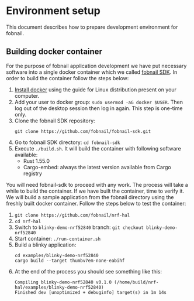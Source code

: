 # Environment setup

This document describes how to prepare development environment for fobnail.

## Building docker container

For the purpose of fobnail application development we have put necessary
software into a single docker container which we called [fobnail SDK](https://github.com/fobnail/fobnail-sdk).
In order to build the container follow the steps below:

1. [Install docker](https://docs.docker.com/engine/install/) using the guide
   for Linux distribution present on your computer.
2. Add your user to docker group: `sudo usermod -aG docker $USER`. Then log out
   of the desktop session then log in again. This step is one-time only.
2. Clone the fobnail SDK repository:
   ```
   git clone https://github.com/fobnail/fobnail-sdk.git
   ```
3. Go to fobnail SDK directory: `cd fobnail-sdk`
4. Execute `./build.sh`. It will build the container with following software
   available:
   - Rust 1.55.0
   - Cargo-embed: always the latest version available from Cargo registry

You will need fobnail-sdk to proceed with any work. The process will take a
while to build the container. If we have built the container, time to verify
it. We will build a sample application from the fobnail directory using the
freshly built docker container. Follow the steps below to test the container:

1. `git clone https://github.com/fobnail/nrf-hal`
2. `cd nrf-hal`
3. Switch to `blinky-demo-nrf52840` branch: `git checkout blinky-demo-nrf52840`
4. Start container: `./run-container.sh`
5. Build a blinky application:
   ```
   cd examples/blinky-demo-nrf52840
   cargo build --target thumbv7em-none-eabihf
   ```
6. At the end of the process you should see something like this:
   ```
   Compiling blinky-demo-nrf52840 v0.1.0 (/home/build/nrf-hal/examples/blinky-demo-nrf52840)
   Finished dev [unoptimized + debuginfo] target(s) in 1m 14s
   ```
